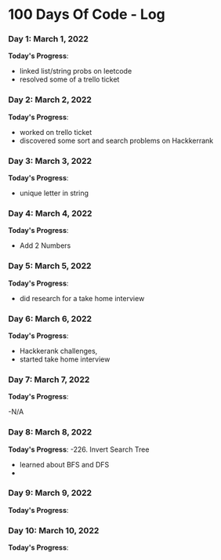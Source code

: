 # 100 Days Of Code - Log

### Day 1: March  1, 2022

**Today's Progress**: 

- linked list/string probs on leetcode 
- resolved some of a trello ticket 



### Day 2: March  2, 2022

**Today's Progress**: 

- worked on trello ticket
-  discovered some sort and search problems on Hackkerrank

### Day 3: March  3, 2022

**Today's Progress**: 

- unique letter in string 

### Day 4: March  4, 2022

**Today's Progress**: 

- Add 2 Numbers 


### Day 5: March  5, 2022

**Today's Progress**: 

- did research for a take home interview 

### Day 6: March  6, 2022

**Today's Progress**: 

- Hackkerank challenges,
- started take home interview 

### Day 7: March  7, 2022

**Today's Progress**: 

-N/A


### Day 8: March  8, 2022

**Today's Progress**: 
-226. Invert Search Tree
- learned about BFS and DFS
- 
### Day 9: March  9, 2022

**Today's Progress**: 

### Day 10: March  10, 2022

**Today's Progress**: 


